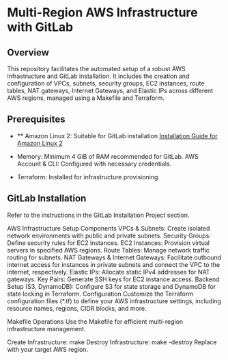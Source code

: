 # Multi-Region AWS Infrastructure with GitLab

## Overview
This repository facilitates the automated setup of a robust AWS infrastructure and GitLab installation. It includes the creation and configuration of VPCs, subnets, security groups, EC2 instances, route tables, NAT gateways, Internet Gateways, and Elastic IPs across different AWS regions, managed using a Makefile and Terraform.

## Prerequisites
- ** Amazon Linux 2: Suitable for GitLab installation  [Installation Guide for Amazon Linux 2](https://about.gitlab.com/install/#amazonlinux-2)

- Memory: Minimum 4 GiB of RAM recommended for GitLab.
AWS Account & CLI: Configured with necessary credentials.
- Terraform: Installed for infrastructure provisioning.

## GitLab Installation

Refer to the instructions in the GitLab Installation Project section.

AWS Infrastructure Setup
Components
VPCs & Subnets: Create isolated network environments with public and private subnets.
Security Groups: Define security rules for EC2 instances.
EC2 Instances: Provision virtual servers in specified AWS regions.
Route Tables: Manage network traffic routing for subnets.
NAT Gateways & Internet Gateways: Facilitate outbound internet access for instances in private subnets and connect the VPC to the internet, respectively.
Elastic IPs: Allocate static IPv4 addresses for NAT gateways.
Key Pairs: Generate SSH keys for EC2 instance access.
Backend Setup (S3, DynamoDB): Configure S3 for state storage and DynamoDB for state locking in Terraform.
Configuration
Customize the Terraform configuration files (*.tf) to define your AWS infrastructure settings, including resource names, regions, CIDR blocks, and more.

Makefile Operations
Use the Makefile for efficient multi-region infrastructure management.

Create Infrastructure: make <region>
Destroy Infrastructure: make <region>-destroy
Replace <region> with your target AWS region.